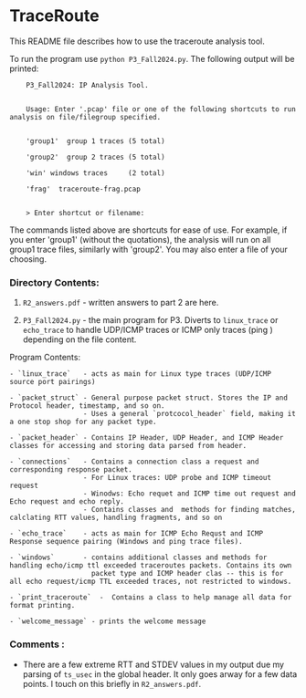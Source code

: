 # TraceRoute

This README file describes how to use the traceroute analysis tool.

To run the program use `python P3_Fall2024.py`. The following output will be printed:


```
    P3_Fall2024: IP Analysis Tool.

  
    Usage: Enter '.pcap' file or one of the following shortcuts to run analysis on file/filegroup specified.
  

    'group1'  group 1 traces (5 total)

    'group2'  group 2 traces (5 total)

    'win' windows traces     (2 total)

    'frag'  traceroute-frag.pcap
  

    > Enter shortcut or filename:

```

 The commands listed above are shortcuts for ease of use. For example, if you enter 'group1' (without the quotations), the analysis 
 will run on all group1 trace files, similarly with 'group2'. You may also enter a file of your choosing. 

### Directory Contents:
1. `R2_answers.pdf` - written answers to part 2 are here. 

2. `P3_Fall2024.py` - the main program for P3. Diverts to `linux_trace` or `echo_trace` to handle UDP/ICMP traces or ICMP only
                      traces (ping ) depending on the file content. 

Program Contents:

    - `linux_trace`   - acts as main for Linux type traces (UDP/ICMP source port pairings)

    - `packet_struct` - General purpose packet struct. Stores the IP and Protocol header, timestamp, and so on. 
                      - Uses a general `protcocol_header` field, making it a one stop shop for any packet type.

    - `packet_header` - Contains IP Header, UDP Header, and ICMP Header classes for accessing and storing data parsed from header.

    - `connections`   - Contains a connection class a request and corresponding response packet. 
                      - For Linux traces: UDP probe and ICMP timeout request
                      - Winodws: Echo requet and ICMP time out request and Echo request and echo reply.
                      - Contains classes and  methods for finding matches, calclating RTT values, handling fragments, and so on

    - `echo_trace`    - acts as main for ICMP Echo Requst and ICMP Response sequence pairing (Windows and ping trace files).

    - `windows`       - contains additional classes and methods for handling echo/icmp ttl exceeded traceroutes packets. Contains its own 
                        packet type and ICMP header clas -- this is for all echo request/icmp TTL exceeded traces, not restricted to windows.
    
    - `print_traceroute`  -  Contains a class to help manage all data for format printing.

    - `welcome_message` - prints the welcome message 


### Comments : 


- There are a few extreme RTT and STDEV values in my output due my parsing of `ts_usec` in the global header. It only goes arway for a few data points. I touch on this briefly in `R2_answers.pdf`.

